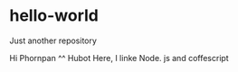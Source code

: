 # hello-world
Just another repository


Hi Phornpan ^^
Hubot Here, I linke Node. js and coffescript 

